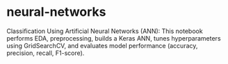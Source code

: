 # neural-networks
Classification Using Artificial Neural Networks (ANN): This notebook performs EDA, preprocessing, builds a Keras ANN, tunes hyperparameters using GridSearchCV, and evaluates model performance (accuracy, precision, recall, F1-score).
